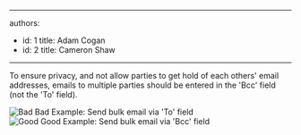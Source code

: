 

---
authors:
  - id: 1
    title: Adam Cogan
  - id: 2
    title: Cameron Shaw
---




<span class='intro'> 
  <p>To ensure privacy, and not allow parties to get hold of each others' email addresses, emails to multiple parties should be entered in the 'Bcc' field (not the 'To' field).
</p>
 </span>

  <img src="/Communication/RulesToBetterEmail/PublishingImages/better_emails_bulk_to.jpg" alt="Bad" class="ms-rteCustom-ImageArea" /> <span class="ms-rteCustom-FigureBad">Bad Example&#58; Send bulk email via 'To' field</span> <br>
<img src="/Communication/RulesToBetterEmail/PublishingImages/better_emails_bulk_bcc.JPG" alt="Good" class="ms-rteCustom-ImageArea" /> <span class="ms-rteCustom-FigureGood">Good Example&#58; Send bulk email via 'Bcc' field </span>



